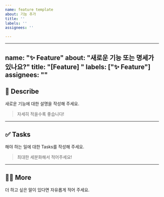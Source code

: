 ```yaml
---
name: feature template
about: 기능 추가
title: ''
labels: ''
assignees: ''

---
```


---
name: "✨ Feature"
about: "새로운 기능 또는 명세가 있나요?"
title: "[Feature] "
labels: ["✨ Feature"]
assignees: ""
---

## 📄 Describe  
새로운 기능에 대한 설명을 작성해 주세요.  
> 자세히 적을수록 좋습니다!

---

## ✅ Tasks  
해야 하는 일에 대한 Tasks를 작성해 주세요.  
> 최대한 세분화해서 적어주세요!

---

## 🙋🏻 More  
더 하고 싶은 말이 있다면 자유롭게 적어 주세요.
